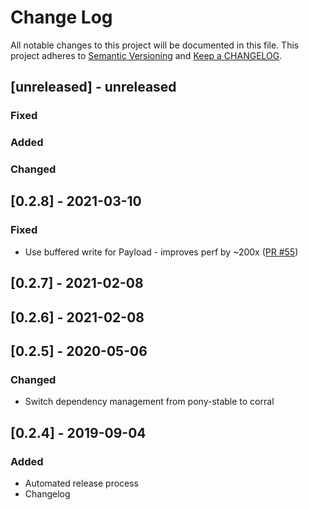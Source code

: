# Change Log

All notable changes to this project will be documented in this file. This project adheres to [Semantic Versioning](http://semver.org/) and [Keep a CHANGELOG](http://keepachangelog.com/).

## [unreleased] - unreleased

### Fixed


### Added


### Changed


## [0.2.8] - 2021-03-10

### Fixed

- Use buffered write for Payload - improves perf by ~200x ([PR #55](https://github.com/ponylang/http/pull/55))

## [0.2.7] - 2021-02-08

## [0.2.6] - 2021-02-08

## [0.2.5] - 2020-05-06

### Changed

- Switch dependency management from pony-stable to corral

## [0.2.4] - 2019-09-04

### Added

- Automated release process
- Changelog

